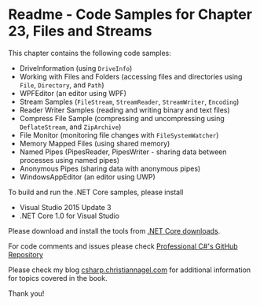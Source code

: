 # Readme - Code Samples for Chapter 23, Files and Streams

This chapter contains the following code samples:

* DriveInformation (using `DriveInfo`)
* Working with Files and Folders (accessing files and directories using `File`, `Directory`, and `Path`)
* WPFEditor (an editor using WPF)
* Stream Samples (`FileStream`, `StreamReader`, `StreamWriter`, `Encoding`)
* Reader Writer Samples (reading and writing binary and text files)
* Compress File Sample (compressing and uncompressing using `DeflateStream`, and `ZipArchive`)
* File Monitor (monitoring file changes with `FileSystemWatcher`)
* Memory Mapped Files (using shared memory)
* Named Pipes (PipesReader, PipesWriter - sharing data between processes using named pipes)
* Anonymous Pipes (sharing data with anonymous pipes)
* WindowsAppEditor (an editor using UWP)


To build and run the .NET Core samples, please install
* Visual Studio 2015 Update 3
* .NET Core 1.0 for Visual Studio

Please download and install the tools from [.NET Core downloads](https://www.microsoft.com/net/core#windows).
 
For code comments and issues please check [Professional C#'s GitHub Repository](https://github.com/ProfessionalCSharp/ProfessionalCSharp6)

Please check my blog [csharp.christiannagel.com](https://csharp.christiannagel.com "csharp.christiannagel.com") for additional information for topics covered in the book.

Thank you!